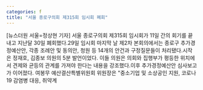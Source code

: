 ```yaml
---
categories: f
title: "서울 종로구의회 제315회 임시회 폐회"
---
```

[뉴스더원 서울=정상현 기자] 서울 종로구의회 제315회 임시회가 11일 간의 회기를 끝내고 지난달 30일 폐회했다.29일 임시회 마지막 날 제2차 본회의에서는 종로구 추가경정예산안, 각종 조례안 및 동의안, 청원 등 14개의 안건과 구정질문들이 처리됐다.시작은 정재호, 김종보 의원의 5분 발언이었다. 이들 의원은 의회와 집행부가 평등한 위치에서 견제와 균등의 관계를 가져야 한다는 내용을 강조했다.이후 추가경정예산안 심사보고가 이어졌다. 여봉무 예산결산특별위원회 위원장은 "중소기업 및 소상공인 지원, 코로나19 감염병 대응, 취약계